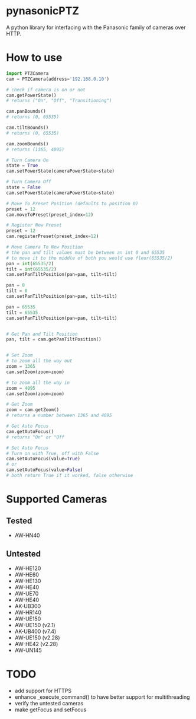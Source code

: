 # pynasonicPTZ

A python library for interfacing with the Panasonic family of cameras over HTTP.

# How to use
```python
import PTZCamera
cam = PTZCamera(address='192.168.0.10')

# check if camera is on or not
cam.getPowerState()
# returns ("On", "Off", "Transitioning")

cam.panBounds()
# returns (0, 65535)

cam.tiltBounds()
# returns (0, 65535)

cam.zoomBounds()
# returns (1365, 4095)

# Turn Camera On
state = True
cam.setPowerState(cameraPowerState=state)

# Turn Camera Off
state = False
cam.setPowerState(cameraPowerState=state)

# Move To Preset Position (defaults to position 0)
preset = 12
cam.moveToPreset(preset_index=12)

# Register New Preset
preset = 12
cam.registerPreset(preset_index=12)

# Move Camera To New Position
# the pan and tilt values must be between an int 0 and 65535
# to move it to the middle of both you would use floor(65535/2)
pan = int(65535/2)
tilt = int(65535/2)
cam.setPanTiltPosition(pan=pan, tilt=tilt)

pan = 0
tilt = 0
cam.setPanTiltPosition(pan=pan, tilt=tilt)

pan = 65535
tilt = 65535
cam.setPanTiltPosition(pan=pan, tilt=tilt)


# Get Pan and Tilt Position
pan, tilt = cam.getPanTiltPosition()


# Set Zoom
# to zoom all the way out
zoom = 1365
cam.setZoom(zoom=zoom)

# to zoom all the way in
zoom = 4095
cam.setZoom(zoom=zoom)

# Get Zoom
zoom = cam.getZoom()
# returns a number between 1365 and 4095

# Get Auto Focus
cam.getAutoFocus()
# returns "On" or "Off

# Set Auto Focus
# Turn on with True, off with False
cam.setAutoFocus(value=True)
# or
cam.setAutoFocus(value=False)
# both return True if it worked, false otherwise

```

# Supported Cameras
## Tested
- AW-HN40

## Untested
- AW-HE120
- AW-HE60
- AW-HE130
- AW-HE40
- AW-UE70
- AW-HE40
- AK-UB300
- AW-HR140
- AW-UE150
- AW-UE150 (v2.1)
- AK-UB400 (v7.4)
- AW-UE150 (v2.28)
- AW-HE42 (v2.28)
- AW-UN145


# TODO
- add support for HTTPS
- enhance _execute_command() to have better support for multithreading
- verify the untested cameras
- make getFocus and setFocus